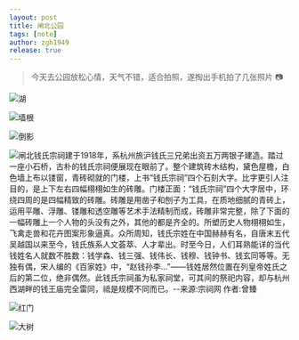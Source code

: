 ```yaml
---
layout: post
title: 闸北公园
tags: [note]
author: zgh1949
release: true
---
```


> 今天去公园放松心情，天气不错，适合拍照，遂掏出手机拍了几张照片 📷


![湖](https://i0.hdslb.com/bfs/album/4f2db61380a4ee569a1db6044c7f2b41406724ae.jpg)

![墙根](https://i0.hdslb.com/bfs/album/c4858d7b2315230e5d561ce778d2ab168fdcb104.jpg)

![倒影](https://i0.hdslb.com/bfs/album/9be355723322df9fa83bb8ace8f37c5330ce516b.jpg)

![闸北钱氏宗祠建于1918年，系杭州旅沪钱氏三兄弟出资五万两银子建造。踏过一座小石桥，古朴的钱氏宗祠便展现在眼前了。整个建筑砖木结构，黛色屋檐，白色墙上布以镂窗，青砖砌就的门楼，上书“钱氏宗祠”四个石刻大字。比字更引人注目的，是上下左右四幅栩栩如生的砖雕。门楼正面：“钱氏宗祠”四个大字居中，环绕四周的是四幅精致的砖雕。砖雕是用凿子和刨子为工具，在质地细腻的青砖上，运用平雕、浮雕、镂雕和透空雕等艺术手法精制而成，砖雕非常完整，除了下面的一幅砖雕上一个人物的头没有之外，其他的都是齐全的。所塑历史人物栩栩如生，飞禽走兽和花卉图案形象逼真。众所周知，钱氏宗姓在中国赫赫有名，自唐末五代吴越国以来至今，钱氏族系人文荟萃、人才辈出。时至今日，人们耳熟能详的当代钱姓名人就数不胜数：钱学森、钱三强、钱伟长、钱穆、钱钟书、钱玄同等等。无独有偶，宋人编的《百家姓》中，“赵钱孙李...”——钱姓居然位置在列皇帝姓氏之后的第二位，绝非偶然。此钱氏宗祠虽为私家祠堂，可其间的祭祀内容，却与杭州西湖畔的钱王庙完全雷同，祗是规模不同而已。--来源:宗祠网 作者:曾臻](https://i0.hdslb.com/bfs/album/3d35c66e630b5996eff840c4ac29b8bbbe0bdfce.jpg@1e_1c.webp)

![红门](https://i0.hdslb.com/bfs/album/10e2a0ea22c12e859309cd759cdbdaa91cf46b74.jpg)

![大树](https://i0.hdslb.com/bfs/album/12fad6a09853c7b9720d21893edfab754c479645.jpg)
